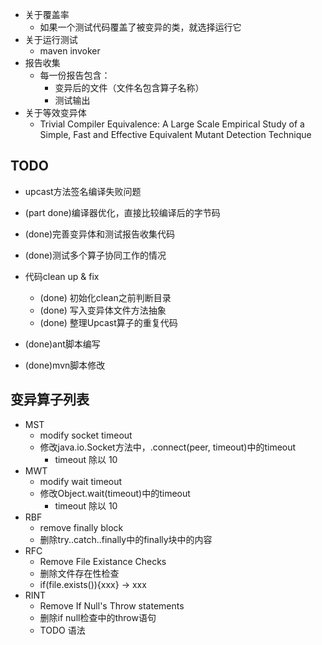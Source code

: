 - 关于覆盖率
  - 如果一个测试代码覆盖了被变异的类，就选择运行它
- 关于运行测试
  - maven invoker
- 报告收集
  - 每一份报告包含：
      - 变异后的文件（文件名包含算子名称）
      - 测试输出
- 关于等效变异体
  - Trivial Compiler Equivalence: A Large Scale Empirical Study of a Simple, Fast and Effective Equivalent Mutant Detection Technique
  

## TODO
- upcast方法签名编译失败问题
- (part done)编译器优化，直接比较编译后的字节码
- (done)完善变异体和测试报告收集代码
- (done)测试多个算子协同工作的情况

- 代码clean up & fix
  - (done) 初始化clean之前判断目录
  - (done) 写入变异体文件方法抽象
  - (done) 整理Upcast算子的重复代码

- (done)ant脚本编写
- (done)mvn脚本修改

## 变异算子列表

- MST
  - modify socket timeout
  - 修改java.io.Socket方法中，.connect(peer, timeout)中的timeout
    - timeout 除以 10
- MWT
  - modify wait timeout
  - 修改Object.wait(timeout)中的timeout
    - timeout 除以 10
- RBF
  - remove finally block
  - 删除try..catch..finally中的finally块中的内容
- RFC
  - Remove File Existance Checks
  - 删除文件存在性检查
  - if(file.exists()){xxx} -> xxx
- RINT
  - Remove If Null's Throw statements
  - 删除if null检查中的throw语句
  - TODO 语法